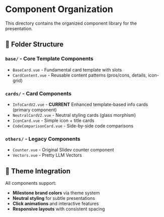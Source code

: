 # Component Organization

This directory contains the organized component library for the presentation.

## 📁 Folder Structure

### `base/` - Core Template Components
- `BaseCard.vue` - Fundamental card template with slots
- `CardContent.vue` - Reusable content patterns (pros/cons, details, icon-grid)

### `cards/` - Card Components  
- `InfoCardV2.vue` - **CURRENT** Enhanced template-based info cards (primary component)
- `NeutralCardV2.vue` - Neutral styling cards (glass morphism)
- `IconCard.vue` - Simple icon + title cards
- `CodeComparisonCard.vue` - Side-by-side code comparisons

### `others/` - Legacy Components
- `Counter.vue` - Original Slidev counter component  
- `Vectors.vue` - Pretty LLM Vectors

## 🎨 Theme Integration

All components support:
- **Milestone brand colors** via theme system
- **Neutral styling** for subtle presentations  
- **Click animations** and interactive features
- **Responsive layouts** with consistent spacing

